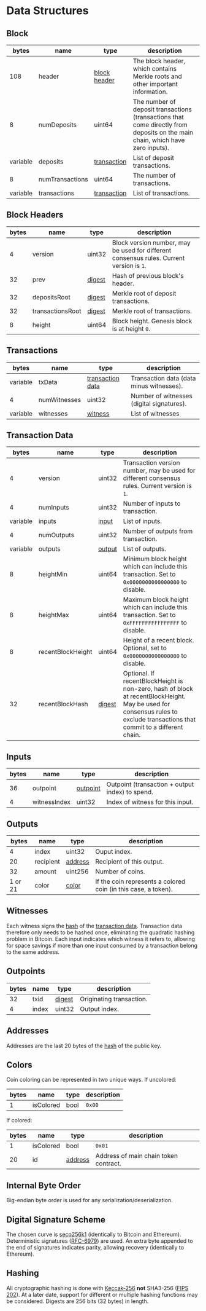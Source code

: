 # Data Structures

## Block

| bytes | name | type | description |
|-|-|-|-|
| 108 | header | [block header](#block-headers) | The block header, which contains Merkle roots and other important information. |
| 8 | numDeposits | uint64 | The number of deposit transactions (transactions that come directly from deposits on the main chain, which have zero inputs). |
| variable | deposits | [transaction](#transactions) | List of deposit transactions. |
| 8 | numTransactions | uint64 | The number of transactions. |
| variable | transactions | [transaction](#transactions) | List of transactions. |

## Block Headers

| bytes | name | type | description |
|-|-|-|-|
| 4 | version | uint32 | Block version number, may be used for different consensus rules. Current version is `1`. |
| 32 | prev | [digest](#hashing) | Hash of previous block's header. |
| 32 | depositsRoot | [digest](#hashing) | Merkle root of deposit transactions. |
| 32 | transactionsRoot | [digest](#hashing) | Merkle root of transactions. |
| 8 | height | uint64 | Block height. Genesis block is at height `0`. |

## Transactions

| bytes | name | type | description |
|-|-|-|-|
| variable | txData | [transaction data](#transaction-data) | Transaction data (data minus witnesses). |
| 4 | numWitnesses | uint32 | Number of witnesses (digital signatures). |
| variable | witnesses | [witness](#witnesses) | List of witnesses |

## Transaction Data

| bytes | name | type | description |
|-|-|-|-|
| 4 | version | uint32 | Transaction version number, may be used for different consensus rules. Current version is `1`. |
| 4 | numInputs | uint32 | Number of inputs to transaction. |
| variable | inputs | [input](#inputs) | List of inputs. |
| 4 | numOutputs | uint32 | Number of outputs from transaction. |
| variable | outputs | [output](#outputs) | List of outputs. |
| 8 | heightMin | uint64 | Minimum block height which can include this transaction. Set to `0x0000000000000000` to disable. |
| 8 | heightMax | uint64 | Maximum block height which can include this transaction. Set to `0xFFFFFFFFFFFFFFFF` to disable. |
| 8 | recentBlockHeight | uint64 | Height of a recent block. Optional, set to `0x0000000000000000` to disable. |
| 32 | recentBlockHash | [digest](#hashing) | Optional. If recentBlockHeight is non-zero, hash of block at recentBlockHeight. May be used for consensus rules to exclude transactions that commit to a different chain. |

## Inputs

| bytes | name | type | description |
|-|-|-|-|
| 36 | outpoint | [outpoint](#outpoints) | Outpoint (transaction + output index) to spend. |
| 4 | witnessIndex | uint32 | Index of witness for this input. |

## Outputs

| bytes | name | type | description |
|-|-|-|-|
| 4 | index | uint32 | Ouput index. |
| 20 | recipient | [address](#addresses) | Recipient of this output. |
| 32 | amount | uint256 | Number of coins. |
| 1 or 21 | color | [color](#colors) | If the coin represents a colored coin (in this case, a token). |

## Witnesses

Each witness signs the [hash](#hashing) of the [transaction data](#transaction-data).
Transaction data therefore only needs to be hashed once, eliminating the quadratic hashing problem in Bitcoin.
Each input indicates which witness it refers to, allowing for space savings if more than one input consumed by a transaction belong to the same address.

## Outpoints

| bytes | name | type | description |
|-|-|-|-|
| 32 | txid | [digest](#hashing) | Originating transaction. |
| 4 | index | uint32 | Output index. |

## Addresses

Addresses are the last 20 bytes of the [hash](#hashing) of the public key.

## Colors

Coin coloring can be represented in two unique ways.
If uncolored:

| bytes | name | type | description |
|-|-|-|-|
| 1 | isColored | bool | `0x00` |

If colored:

| bytes | name | type | description |
|-|-|-|-|
| 1 | isColored | bool | `0x01` |
| 20 | id | [address](#addresses) | Address of main chain token contract. |

## Internal Byte Order

Big-endian byte order is used for any serialization/deserialization.

## Digital Signature Scheme

The chosen curve is [secp256k1](https://en.bitcoin.it/wiki/Secp256k1) (identically to Bitcoin and Ethereum).
Deterministic signatures ([RFC-6979](https://tools.ietf.org/rfc/rfc6979.txt)) are used.
An extra byte appended to the end of signatures indicates parity, allowing recovery (identically to Ethereum).

## Hashing

All cryptographic hashing is done with [Keccak-256](https://keccak.team/keccak.html) **not** SHA3-256 ([FIPS 202](https://keccak.team/specifications.html#FIPS_202)).
At a later date, support for different or multiple hashing functions may be considered.
Digests are 256 bits (32 bytes) in length.
